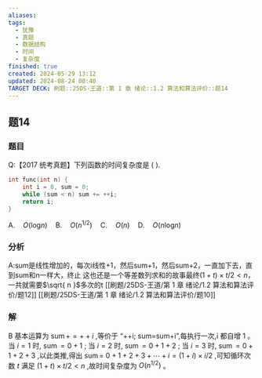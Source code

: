 ```yaml
---
aliases: 
tags:
  - 犹豫
  - 真题
  - 数据结构
  - 时间
  - 复杂度
finished: true
created: 2024-05-29 13:12
updated: 2024-08-24 00:40
TARGET DECK: 刷题::25DS-王道::第 1 章 绪论::1.2 算法和算法评价::题14
---
```

## 题14
### 题目
Q:【2017 统考真题】下列函数的时间复杂度是 ( ).
```cpp
int func(int n) {
    int i = 0, sum = 0;
    while (sum < n) sum += ++i;
    return i;
}
```
$\mathrm{A.}\quad O(\mathrm{log}n)\quad\mathrm{B.}\quad O(n^{1/2})\quad\mathrm{C.}\quad O(n)\quad\mathrm{D.}\quad O(n\mathrm{log}n)$
### 分析
A:sum是线性增加的，每次i线性+1，然后sum+1，然后sum+2，一直加下去，直到sum和n一样大，终止
这也还是一个等差数列求和的故事最终$( {1 + t})  \times  t/2 < n$，一共就需要$\sqrt{ n }$多次的t
[[刷题/25DS-王道/第 1 章 绪论/1.2 算法和算法评价/题12]]
[[刷题/25DS-王道/第 1 章 绪论/1.2 算法和算法评价/题10]]
### 解
B
基本运算为 $\operatorname{sum} +  =  +  + i$ ,等价于 “++i; sum=sum+i”,每执行一次,i 都自增 1 。当 $i = 1$ 时, $\operatorname{sum} = 0 + 1$ ; 当 $i = 2$ 时, $\operatorname{sum} = 0 + 1 + 2$ ; 当 $i = 3$ 时, $\operatorname{sum} = 0 + 1 + 2 + 3$ ,以此类推,得出 $\operatorname{sum} =$ $0 + 1 + 2 + 3 + \cdots  + i = ( {1 + i})  \times  i/2$ ,可知循环次数 $t$ 满足 $( {1 + t})  \times  t/2 < n$ ,故时间复杂度为 $O( {n}^{1/2})$ 。

